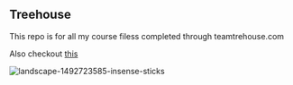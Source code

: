 ## Treehouse

This repo is for all my course filess completed through teamtrehouse.com

Also checkout [this](https://teamtreehouse.com/djordjecupic)

![landscape-1492723585-insense-sticks](https://user-images.githubusercontent.com/6282924/43355068-7c383c50-9256-11e8-8e04-c64d9c5b8ebc.jpg)
